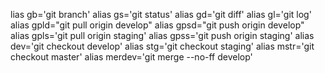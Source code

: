 lias gb='git branch'
alias gs='git status'
alias gd='git diff'
alias gl='git log'
alias gpld="git pull origin develop"
alias gpsd="git push origin develop"
alias gpls='git pull origin staging'
alias gpss='git push origin staging'
alias dev='git checkout develop'
alias stg='git checkout staging'
alias mstr='git checkout master'
alias merdev='git merge --no-ff develop'
